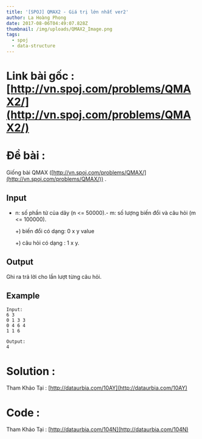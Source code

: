 ```yaml
---
title: '[SPOJ] QMAX2 - Giá trị lớn nhất ver2'
author: La Hoàng Phong
date: 2017-08-06T04:49:07.828Z
thumbnail: /img/uploads/QMAX2_Image.png
tags:
  - spoj
  - data-structure
---
```

# Link bài gốc : [http://vn.spoj.com/problems/QMAX2/](http://vn.spoj.com/problems/QMAX2/)
# Đề bài : 

Giống bài QMAX ([http://vn.spoj.com/problems/QMAX/](http://vn.spoj.com/problems/QMAX/)) .

## Input

- n: số phần tử của dãy \(n &lt;= 50000\).- m: số lượng biến đổi và câu hỏi \(m &lt;= 100000\).

   +\) biến đổi có dạng: 0 x y value
   
   +\) câu hỏi có dạng : 1 x y.

## Output

Ghi ra trả lời cho lần lượt từng câu hỏi.

## Example

```
Input:
6 3
0 1 3 3
0 4 6 4
1 1 6

Output:
4
```

# Solution : 
Tham Khảo Tại : [http://dataurbia.com/10AY](http://dataurbia.com/10AY)
# Code : 
Tham Khảo Tại : [http://dataurbia.com/104N](http://dataurbia.com/104N)




